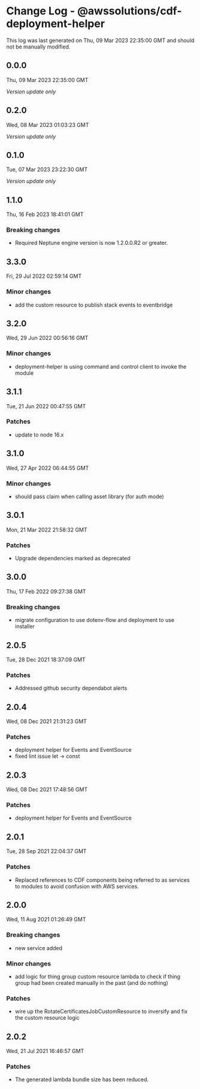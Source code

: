 # Change Log - @awssolutions/cdf-deployment-helper

This log was last generated on Thu, 09 Mar 2023 22:35:00 GMT and should not be manually modified.

## 0.0.0

Thu, 09 Mar 2023 22:35:00 GMT

_Version update only_

## 0.2.0

Wed, 08 Mar 2023 01:03:23 GMT

_Version update only_

## 0.1.0

Tue, 07 Mar 2023 23:22:30 GMT

_Version update only_

## 1.1.0

Thu, 16 Feb 2023 18:41:01 GMT

### Breaking changes

- Required Neptune engine version is now 1.2.0.0.R2 or greater.

## 3.3.0

Fri, 29 Jul 2022 02:59:14 GMT

### Minor changes

- add the custom resource to publish stack events to eventbridge

## 3.2.0

Wed, 29 Jun 2022 00:56:16 GMT

### Minor changes

- deployment-helper is using command and control client to invoke the module

## 3.1.1

Tue, 21 Jun 2022 00:47:55 GMT

### Patches

- update to node 16.x

## 3.1.0

Wed, 27 Apr 2022 06:44:55 GMT

### Minor changes

- should pass claim when calling asset library (for auth mode)

## 3.0.1

Mon, 21 Mar 2022 21:58:32 GMT

### Patches

- Upgrade dependencies marked as deprecated

## 3.0.0

Thu, 17 Feb 2022 09:27:38 GMT

### Breaking changes

- migrate configuration to use dotenv-flow and deployment to use installer

## 2.0.5

Tue, 28 Dec 2021 18:37:09 GMT

### Patches

- Addressed github security dependabot alerts

## 2.0.4

Wed, 08 Dec 2021 21:31:23 GMT

### Patches

- deployment helper for Events and EventSource
- fixed lint issue let -> const

## 2.0.3

Wed, 08 Dec 2021 17:48:56 GMT

### Patches

- deployment helper for Events and EventSource

## 2.0.1

Tue, 28 Sep 2021 22:04:37 GMT

### Patches

- Replaced references to CDF components being referred to as services to modules to avoid confusion with AWS services.

## 2.0.0

Wed, 11 Aug 2021 01:26:49 GMT

### Breaking changes

- new service added

### Minor changes

- add logic for thing group custom resource lambda to check if thing group had been created manually in the past (and do nothing)

### Patches

- wire up the RotateCertificatesJobCustomResource to inversify and fix the custom resource logic

## 2.0.2

Wed, 21 Jul 2021 16:46:57 GMT

### Patches

- The generated lambda bundle size has been reduced.
